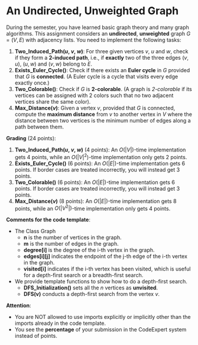 # An Undirected, Unweighted Graph

During the semester, you have learned basic graph theory and many graph algorithms. This assignment considers an **undirected**, **unweighted** graph $G=(V,E)$ with adjacency lists. 
You need to implement the following tasks:


1. **Two_Induced_Path($u$, $v$, $w$)**: For three given vertices $v$, $u$ and $w$, check if they form a **2-induced path**, i.e., if **exactly** two of the three edges $(v, u)$, $(u,w)$ and $(v, w)$ belong to $E$. 
2. **Exists_Euler_Cycle()**: Check if there exists an **Euler cycle** in $G$ provided that $G$ is **connected**. (A Euler cycle is a cycle that visits every edge exactly once.)
3. **Two_Colorable()**: Check if $G$ is **2-colorable**. (A graph is *2-colorable* if its vertices can be assigned with 2 colors such that no two adjacent vertices share the same color).
4. **Max_Distance($v$)**: Given a vertex $v$, provided that $G$ is connected, compute the **maximum distance** from $v$ to another vertex in $V$ where the distance between two vertices is the minimum number of edges along a path between them.  

**Grading** (24 points):

1.  **Two_Induced_Path($u$, $v$, $w$)** (4 points): An $O(|V|)$-time implementation gets 4 points, while an $O(|V|^2)$-time implementation only gets 2 points.
2. **Exists_Euler_Cycle()** (6 points): An $O(|E|)$-time implementation gets 6 points. If border cases are treated incorrectly, you will instead get 3 points.
3.  **Two_Colorable()** (6 points): An $O(|E|)$-time implementation gets 6 points. If border cases are treated incorrectly, you will instead get 3 points.
4.  **Max_Distance($v$)** (8 points): An $O(|E|)$-time implementation gets 8 points, while an $O(|V^2|)$-time implementation only gets 4 points.


**Comments for the code template**:
- The Class Graph
    - **n** is the number of vertices in the graph.
    - **m** is the number of edges in the graph.
    - **degree[i]** is the degree of the i-th vertex in the graph.
    - **edges[i][j]** indicates the endpoint of the j-th edge of the i-th vertex in the graph.
    - **visited[i]** indicates if the i-th vertex has been visited, which is useful for a depth-first search or a breadth-first search.
- We provide template functions to show how to do a depth-first search.
    - **DFS_Initialization()** sets all the $n$ vertices as **unvisited**.
    - **DFS(v)** conducts a depth-first search from the vertex $v$.





**Attention**: 
- You are NOT allowed to use imports explicitly or implicitly other than the imports already in the code template.  
- You see the **percentage** of your submission in the CodeExpert system instead of points.
 









